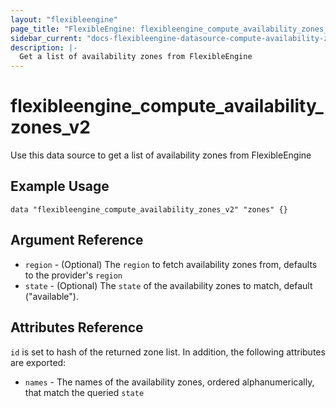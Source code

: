```yaml
---
layout: "flexibleengine"
page_title: "FlexibleEngine: flexibleengine_compute_availability_zones_v2"
sidebar_current: "docs-flexibleengine-datasource-compute-availability-zones-v2"
description: |-
  Get a list of availability zones from FlexibleEngine
---
```


# flexibleengine\_compute\_availability\_zones\_v2

Use this data source to get a list of availability zones from FlexibleEngine

## Example Usage

```hcl
data "flexibleengine_compute_availability_zones_v2" "zones" {}
```

## Argument Reference

* `region` - (Optional) The `region` to fetch availability zones from, defaults to the provider's `region`
* `state` - (Optional) The `state` of the availability zones to match, default ("available").


## Attributes Reference

`id` is set to hash of the returned zone list. In addition, the following attributes
are exported:

* `names` - The names of the availability zones, ordered alphanumerically, that match the queried `state`
